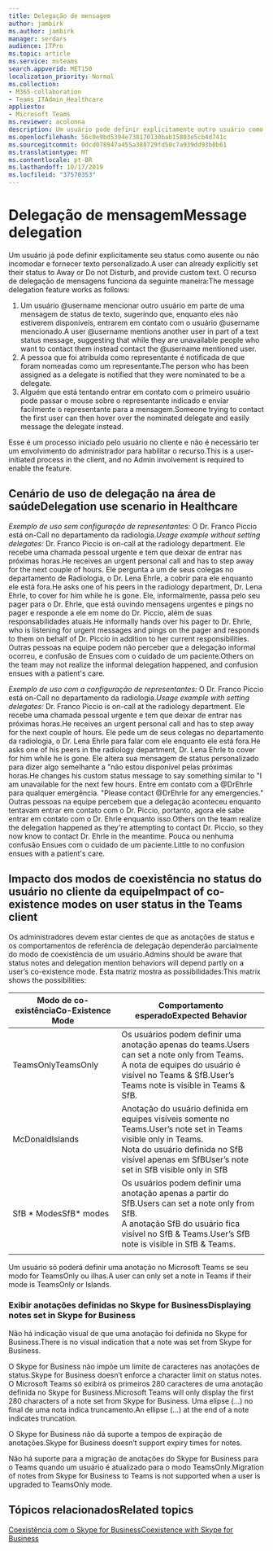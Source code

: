 ```yaml
---
title: Delegação de mensagem
author: jambirk
ms.author: jambirk
manager: serdars
audience: ITPro
ms.topic: article
ms.service: msteams
search.appverid: MET150
localization_priority: Normal
ms.collection:
- M365-collaboration
- Teams_ITAdmin_Healthcare
appliesto:
- Microsoft Teams
ms.reviewer: acolonna
description: Um usuário pode definir explicitamente outro usuário como um representante na mensagem de status.
ms.openlocfilehash: 56c0e9bd5394e738170130bab15803e5cb4d741c
ms.sourcegitcommit: 0dcd078947a455a388729fd50c7a939dd93b0b61
ms.translationtype: MT
ms.contentlocale: pt-BR
ms.lasthandoff: 10/17/2019
ms.locfileid: "37570353"
---
```

# <a name="message-delegation"></a><span data-ttu-id="524d8-103">Delegação de mensagem</span><span class="sxs-lookup"><span data-stu-id="524d8-103">Message delegation</span></span>

<span data-ttu-id="524d8-104">Um usuário já pode definir explicitamente seu status como ausente ou não incomodar e fornecer texto personalizado.</span><span class="sxs-lookup"><span data-stu-id="524d8-104">A user can already explicitly set their status to Away or Do not Disturb, and provide custom text.</span></span> <span data-ttu-id="524d8-105">O recurso de delegação de mensagens funciona da seguinte maneira:</span><span class="sxs-lookup"><span data-stu-id="524d8-105">The message delegation feature works as follows:</span></span>

1. <span data-ttu-id="524d8-106">Um usuário @username mencionar outro usuário em parte de uma mensagem de status de texto, sugerindo que, enquanto eles não estiverem disponíveis, entrarem em contato com o usuário @username mencionado.</span><span class="sxs-lookup"><span data-stu-id="524d8-106">A user @username mentions another user in part of a text status message, suggesting that while they are unavailable people who want to contact them instead contact the @username mentioned user.</span></span>
2. <span data-ttu-id="524d8-107">A pessoa que foi atribuída como representante é notificada de que foram nomeadas como um representante.</span><span class="sxs-lookup"><span data-stu-id="524d8-107">The person who has been assigned as a delegate is notified that they were nominated to be a delegate.</span></span>
3. <span data-ttu-id="524d8-108">Alguém que está tentando entrar em contato com o primeiro usuário pode passar o mouse sobre o representante indicado e enviar facilmente o representante para a mensagem.</span><span class="sxs-lookup"><span data-stu-id="524d8-108">Someone trying to contact the first user can then hover over the nominated delegate and easily message the delegate instead.</span></span>  

<span data-ttu-id="524d8-109">Esse é um processo iniciado pelo usuário no cliente e não é necessário ter um envolvimento do administrador para habilitar o recurso.</span><span class="sxs-lookup"><span data-stu-id="524d8-109">This is a user-initiated process in the client, and no Admin involvement is required to enable the feature.</span></span> 

## <a name="delegation-use-scenario-in-healthcare"></a><span data-ttu-id="524d8-110">Cenário de uso de delegação na área de saúde</span><span class="sxs-lookup"><span data-stu-id="524d8-110">Delegation use scenario in Healthcare</span></span>

<span data-ttu-id="524d8-111">*Exemplo de uso sem configuração de representantes:*  O Dr. Franco Piccio está on-Call no departamento da radiologia.</span><span class="sxs-lookup"><span data-stu-id="524d8-111">*Usage example without setting delegates:*  Dr. Franco Piccio is on-call at the radiology department.</span></span> <span data-ttu-id="524d8-112">Ele recebe uma chamada pessoal urgente e tem que deixar de entrar nas próximas horas.</span><span class="sxs-lookup"><span data-stu-id="524d8-112">He receives an urgent personal call and has to step away for the next couple of hours.</span></span> <span data-ttu-id="524d8-113">Ele pergunta a um de seus colegas no departamento de Radiologia, o Dr. Lena Ehrle, a cobrir para ele enquanto ele está fora.</span><span class="sxs-lookup"><span data-stu-id="524d8-113">He asks one of his peers in the radiology department, Dr. Lena Ehrle, to cover for him while he is gone.</span></span> <span data-ttu-id="524d8-114">Ele, informalmente, passa pelo seu pager para o Dr. Ehrle, que está ouvindo mensagens urgentes e pings no pager e responde a ele em nome do Dr. Piccio, além de suas responsabilidades atuais.</span><span class="sxs-lookup"><span data-stu-id="524d8-114">He informally hands over his pager to Dr. Ehrle, who is listening for urgent messages and pings on the pager and responds to them on behalf of Dr. Piccio in addition to her current responsibilities.</span></span> <span data-ttu-id="524d8-115">Outras pessoas na equipe podem não perceber que a delegação informal ocorreu, e confusão de Ensues com o cuidado de um paciente.</span><span class="sxs-lookup"><span data-stu-id="524d8-115">Others on the team may not realize the informal delegation happened, and confusion ensues with a patient's care.</span></span>

<span data-ttu-id="524d8-116">*Exemplo de uso com a configuração de representantes:* O Dr. Franco Piccio está on-Call no departamento da radiologia.</span><span class="sxs-lookup"><span data-stu-id="524d8-116">*Usage example with setting delegates:* Dr. Franco Piccio is on-call at the radiology department.</span></span> <span data-ttu-id="524d8-117">Ele recebe uma chamada pessoal urgente e tem que deixar de entrar nas próximas horas.</span><span class="sxs-lookup"><span data-stu-id="524d8-117">He receives an urgent personal call and has to step away for the next couple of hours.</span></span> <span data-ttu-id="524d8-118">Ele pede um de seus colegas no departamento da radiologia, o Dr. Lena Ehrle para falar com ele enquanto ele está fora.</span><span class="sxs-lookup"><span data-stu-id="524d8-118">He asks one of his peers in the radiology department, Dr. Lena Ehrle to cover for him while he is gone.</span></span> <span data-ttu-id="524d8-119">Ele altera sua mensagem de status personalizado para dizer algo semelhante a "não estou disponível pelas próximas horas.</span><span class="sxs-lookup"><span data-stu-id="524d8-119">He changes his custom status message to say something similar to "I am unavailable for the next few hours.</span></span> <span data-ttu-id="524d8-120">Entre em contato com a @DrEhrle para qualquer emergência. "</span><span class="sxs-lookup"><span data-stu-id="524d8-120">Please contact @DrEhrle for any emergencies."</span></span>  <span data-ttu-id="524d8-121">Outras pessoas na equipe percebem que a delegação aconteceu enquanto tentavam entrar em contato com o Dr. Piccio, portanto, agora ele sabe entrar em contato com o Dr. Ehrle enquanto isso.</span><span class="sxs-lookup"><span data-stu-id="524d8-121">Others on the team realize the delegation happened as they're attempting to contact Dr. Piccio, so they now know to contact Dr. Ehrle in the meantime.</span></span> <span data-ttu-id="524d8-122">Pouca ou nenhuma confusão Ensues com o cuidado de um paciente.</span><span class="sxs-lookup"><span data-stu-id="524d8-122">Little to no confusion ensues with a patient's care.</span></span>

## <a name="impact-of-co-existence-modes-on-user-status-in-the-teams-client"></a><span data-ttu-id="524d8-123">Impacto dos modos de coexistência no status do usuário no cliente da equipe</span><span class="sxs-lookup"><span data-stu-id="524d8-123">Impact of co-existence modes on user status in the Teams client</span></span>

<span data-ttu-id="524d8-124">Os administradores devem estar cientes de que as anotações de status e os comportamentos de referência de delegação dependerão parcialmente do modo de coexistência de um usuário.</span><span class="sxs-lookup"><span data-stu-id="524d8-124">Admins should be aware that status notes and delegation mention behaviors will depend partly on a user’s co-existence mode.</span></span> <span data-ttu-id="524d8-125">Esta matriz mostra as possibilidades:</span><span class="sxs-lookup"><span data-stu-id="524d8-125">This matrix shows the possibilities:</span></span>

|<span data-ttu-id="524d8-126">Modo de co-existência</span><span class="sxs-lookup"><span data-stu-id="524d8-126">Co-Existence Mode</span></span> | <span data-ttu-id="524d8-127">Comportamento esperado</span><span class="sxs-lookup"><span data-stu-id="524d8-127">Expected Behavior</span></span>|
|---|---|
|<span data-ttu-id="524d8-128">TeamsOnly</span><span class="sxs-lookup"><span data-stu-id="524d8-128">TeamsOnly</span></span> |<span data-ttu-id="524d8-129">Os usuários podem definir uma anotação apenas do teams.</span><span class="sxs-lookup"><span data-stu-id="524d8-129">Users can set a note only from Teams.</span></span> <br> <span data-ttu-id="524d8-130">A nota de equipes do usuário é visível no Teams & SfB.</span><span class="sxs-lookup"><span data-stu-id="524d8-130">User’s Teams note is visible in Teams & SfB.</span></span> |
|<span data-ttu-id="524d8-131">McDonald</span><span class="sxs-lookup"><span data-stu-id="524d8-131">Islands</span></span> | <span data-ttu-id="524d8-132">Anotação do usuário definida em equipes visíveis somente no Teams.</span><span class="sxs-lookup"><span data-stu-id="524d8-132">User’s note set in Teams visible only in Teams.</span></span> <br> <span data-ttu-id="524d8-133">Nota do usuário definida no SfB visível apenas em SfB</span><span class="sxs-lookup"><span data-stu-id="524d8-133">User’s note set in SfB visible only in SfB</span></span> |
|<span data-ttu-id="524d8-134">SfB \* Modes</span><span class="sxs-lookup"><span data-stu-id="524d8-134">SfB\* modes</span></span> | <span data-ttu-id="524d8-135">Os usuários podem definir uma anotação apenas a partir do SfB.</span><span class="sxs-lookup"><span data-stu-id="524d8-135">Users can set a note only from SfB.</span></span> <br> <span data-ttu-id="524d8-136">A anotação SfB do usuário fica visível no SfB & Teams.</span><span class="sxs-lookup"><span data-stu-id="524d8-136">User’s SfB note is visible in SfB & Teams.</span></span>  |
|||

<span data-ttu-id="524d8-137">Um usuário só poderá definir uma anotação no Microsoft Teams se seu modo for TeamsOnly ou ilhas.</span><span class="sxs-lookup"><span data-stu-id="524d8-137">A user can only set a note in Teams if their mode is TeamsOnly or Islands.</span></span>  

### <a name="displaying-notes-set-in-skype-for-business"></a><span data-ttu-id="524d8-138">Exibir anotações definidas no Skype for Business</span><span class="sxs-lookup"><span data-stu-id="524d8-138">Displaying notes set in Skype for Business</span></span>
  
<span data-ttu-id="524d8-139">Não há indicação visual de que uma anotação foi definida no Skype for Business.</span><span class="sxs-lookup"><span data-stu-id="524d8-139">There is no visual indication that a note was set from Skype for Business.</span></span>

<span data-ttu-id="524d8-140">O Skype for Business não impõe um limite de caracteres nas anotações de status.</span><span class="sxs-lookup"><span data-stu-id="524d8-140">Skype for Business doesn’t enforce a character limit on status notes.</span></span> <span data-ttu-id="524d8-141">O Microsoft Teams só exibirá os primeiros 280 caracteres de uma anotação definida no Skype for Business.</span><span class="sxs-lookup"><span data-stu-id="524d8-141">Microsoft Teams will only display the first 280 characters of a note set from Skype for Business.</span></span> <span data-ttu-id="524d8-142">Uma elipse (...) no final de uma nota indica truncamento.</span><span class="sxs-lookup"><span data-stu-id="524d8-142">An ellipse (…) at the end of a note indicates truncation.</span></span>
  
<span data-ttu-id="524d8-143">O Skype for Business não dá suporte a tempos de expiração de anotações.</span><span class="sxs-lookup"><span data-stu-id="524d8-143">Skype for Business doesn’t support expiry times for notes.</span></span>

<span data-ttu-id="524d8-144">Não há suporte para a migração de anotações do Skype for Business para o Teams quando um usuário é atualizado para o modo TeamsOnly.</span><span class="sxs-lookup"><span data-stu-id="524d8-144">Migration of notes from Skype for Business to Teams is not supported when a user is upgraded to TeamsOnly mode.</span></span>

## <a name="related-topics"></a><span data-ttu-id="524d8-145">Tópicos relacionados</span><span class="sxs-lookup"><span data-stu-id="524d8-145">Related topics</span></span>

[<span data-ttu-id="524d8-146">Coexistência com o Skype for Business</span><span class="sxs-lookup"><span data-stu-id="524d8-146">Coexistence with Skype for Business</span></span>](../../coexistence-chat-calls-presence.md)
